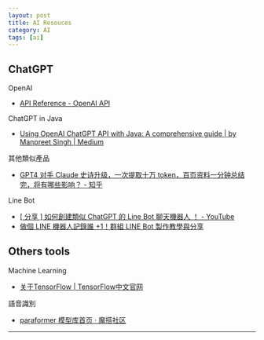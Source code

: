 ```yaml
---
layout: post
title: AI Resouces
category: AI
tags: [ai]
---
```


## ChatGPT

OpenAI
- [API Reference - OpenAI API](https://platform.openai.com/docs/api-reference/chat/create)

ChatGPT in Java
- [Using OpenAI ChatGPT API with Java: A comprehensive guide \| by Manpreet Singh \| Medium](https://manpreetsinghdor.medium.com/openai-chatgpt-api-with-java-a-comprehensive-guide-45b77402315)

其他類似產品
- [GPT4 对手 Claude 史诗升级，一次提取十万 token，百页资料一分钟总结完，将有哪些影响？ - 知乎](https://www.zhihu.com/question/600571085)

Line Bot
- [[ 分享 ] 如何創建類似 ChatGPT 的 Line Bot 聊天機器人 ！ - YouTube](https://www.youtube.com/watch?v=uHsCou1AfEU)
- [做個 LINE 機器人記錄誰 +1！群組 LINE Bot 製作教學與分享](https://jcshawn.com/addone-linebot/)

## Others tools

Machine Learning
- [关于TensorFlow \| TensorFlow中文官网](https://www.tensorflow.org/?hl=zh-cn)

語音識別
- [paraformer 模型库首页 · 魔搭社区](https://www.modelscope.cn/models?name=paraformer&page=1)

---